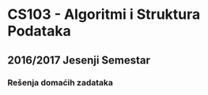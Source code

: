 # CS103 - Algoritmi i Struktura Podataka 
## 2016/2017 Jesenji Semestar
### Rešenja domaćih zadataka